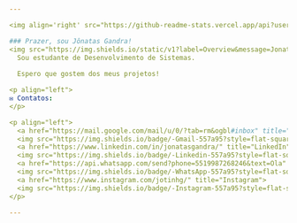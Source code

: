 ```yaml
--- 

<img align='right' src="https://github-readme-stats.vercel.app/api?username=JonatasGandra&show_icons=true&title_color=3a2b17&text_color=b1a296&icon_color=3a2b17&bg_color=d9dada&cache_seconds=2300" alt="ilustração do status do github">

### Prazer, sou Jônatas Gandra!
<img src="https://img.shields.io/static/v1?label=Overview&message=JonatasGandra&color=557a95&style=for-the-badge&logo=GitHub" alt="Static GitHub">
  Sou estudante de Desenvolvimento de Sistemas.
  
  Espero que gostem dos meus projetos!

<p align="left">
✉️ Contatos:
</p>

<p align="left">
  <a href="https://mail.google.com/mail/u/0/?tab=rm&ogbl#inbox" title="Gmail">
  <img src="https://img.shields.io/badge/-Gmail-557a95?style=flat-square&labelColor=557a95&logo=gmail&logoColor=white&link=LINK-DO-SEU-GMAIL" alt="Gmail"/></a>
  <a href="https://www.linkedin.com/in/jonatasgandra/" title="LinkedIn">
  <img src="https://img.shields.io/badge/-Linkedin-557a95?style=flat-square&logo=Linkedin&logoColor=white&link=LINK-DO-SEU-LINKEDIN" alt="LinkedIn"/></a>
  <a href="https://api.whatsapp.com/send?phone=5519987268246&text=Ola" title="WhatsApp">
  <img src="https://img.shields.io/badge/-WhatsApp-557a95?style=flat-square&labelColor=557a95&logo=whatsapp&logoColor=white&link=API-DO-SEU-WHATSAPP" alt="WhatsApp"/></a>
  <a href="https://www.instagram.com/jotinhg/" title="Instagram">
  <img src="https://img.shields.io/badge/-Instagram-557a95?style=flat-square&labelColor=557a95&logo=instagram&logoColor=white&link=LINK-DO-SEU-INSTAGRAM" alt="Instagram"/></a>
</p>

--- 
```

